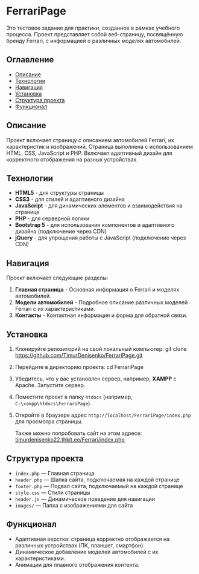 # FerrariPage

Это тестовое задание для практики, созданное в рамках учебного процесса. Проект представляет собой веб-страницу, посвящённую бренду Ferrari, с информацией о различных моделях автомобилей.

## Оглавление

- [Описание](#описание)
- [Технологии](#технологии)
- [Навигация](#навигация)
- [Установка](#установка)
- [Структура проекта](#структура-проекта)
- [Функционал](#функционал)

## Описание

Проект включает страницу с описанием автомобилей Ferrari, их характеристик и изображений. Страница выполнена с использованием HTML, CSS, JavaScript и PHP. Включает адаптивный дизайн для корректного отображения на разных устройствах.

## Технологии

- **HTML5** - для структуры страницы
- **CSS3** - для стилей и адаптивного дизайна
- **JavaScript** - для динамических элементов и взаимодействия на странице
- **PHP** - для серверной логики
- **Bootstrap 5** - для использования компонентов и адаптивного дизайна (подключение через CDN)
- **jQuery** - для упрощения работы с JavaScript (подключение через CDN)

## Навигация

Проект включает следующие разделы:

1. **Главная страница** - Основная информация о Ferrari и моделях автомобилей.
2. **Модели автомобилей** - Подробное описание различных моделей Ferrari с их характеристиками.
3. **Контакты** - Контактная информация и форма для обратной связи.

## Установка

1. Клонируйте репозиторий на свой локальный компьютер:
   git clone https://github.com/TimurDenisenko/FerrariPage.git

2. Перейдите в директорию проекта:
   cd FerrariPage

3. Убедитесь, что у вас установлен сервер, например, **XAMPP** с Apache. Запустите сервер.

4. Поместите проект в папку `htdocs` (например, `C:\xampp\htdocs\FerrariPage`).

5. Откройте в браузере адрес `http://localhost/FerrariPage/index.php` для просмотра страницы.

   Также можно попробовать сайт на этом адресе: [timurdenisenko22.thkit.ee/Ferrari/index.php](http://timurdenisenko22.thkit.ee/Ferrari/index.php)

## Структура проекта

- `index.php`           — Главная страница
- `header.php`          — Шапка сайта, подключаемая на каждой странице
- `footer.php`          — Подвал сайта, подключаемый на каждой странице
- `style.css`           — Стили страницы
- `header.js`           — Динамическое поведение для навигации
- `images/`             — Папка с изображениями для сайта

## Функционал

- Адаптивная верстка: страница корректно отображается на различных устройствах (ПК, планшет, смартфон).
- Динамическое добавление моделей автомобилей с их характеристиками.
- Анимации для плавного отображения контента.
